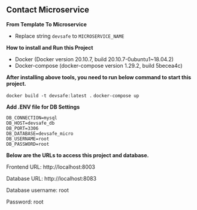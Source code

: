 ## Contact Microservice

**From Template To Microservice**

- Replace string `devsafe` to `MICROSERVICE_NAME` 

**How to install and Run this Project**

- Docker (Docker version 20.10.7, build 20.10.7-0ubuntu1~18.04.2)
- Docker-compose (docker-compose version 1.29.2, build 5becea4c)

**After installing above tools, you need to run below command to start this project.**

`docker build -t devsafe:latest .`
`docker-compose up`

**Add .ENV file for DB Settings**

```
DB_CONNECTION=mysql
DB_HOST=devsafe_db
DB_PORT=3306
DB_DATABASE=devsafe_micro
DB_USERNAME=root
DB_PASSWORD=root
```

**Below are the URLs to access this project and database.**

Frontend URL: http://localhost:8003

Database URL: http://localhost:8083

Database username: root

Password: root

